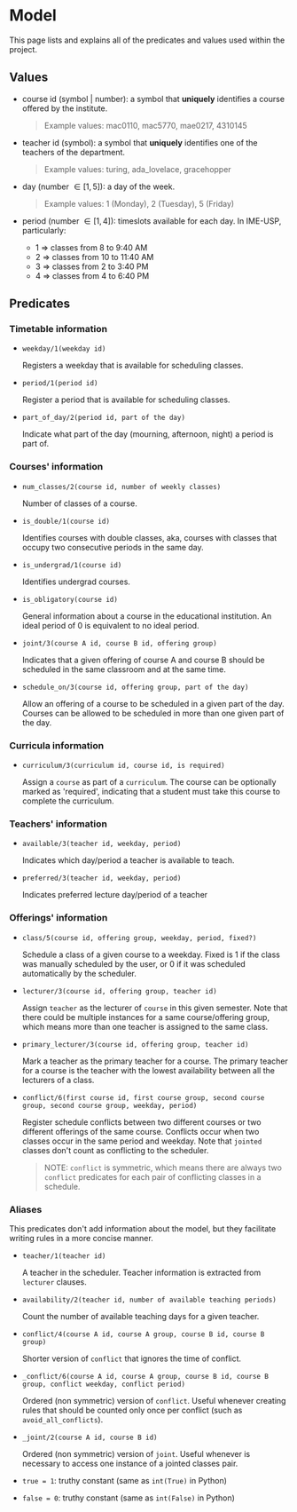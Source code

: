 # Model

This page lists and explains all of the predicates and values used within the project.

## Values

+ course id (symbol | number): a symbol that **uniquely** identifies a course offered by the institute. 

  > Example values: mac0110, mac5770, mae0217, 4310145

+ teacher id (symbol): a symbol that **uniquely** identifies one of the teachers of the department. 

  > Example values: turing, ada_lovelace, gracehopper

+ day (number $\in [1,5]$): a day of the week.

  > Example values: 1 (Monday), 2 (Tuesday), 5 (Friday)

+ period (number $\in [1,4]$): timeslots available for each day. In IME-USP, particularly:

  + 1 => classes from 8 to 9:40 AM
  + 2 => classes from 10 to 11:40 AM
  + 3 => classes from 2 to 3:40 PM
  + 4 => classes from 4 to 6:40 PM

## Predicates

### Timetable information

+ `weekday/1(weekday id)`

  Registers a weekday that is available for scheduling classes.

+ `period/1(period id)`

  Register a period that is available for scheduling classes.

+ `part_of_day/2(period id, part of the day)`

  Indicate what part of the day (mourning, afternoon, night) a period is
  part of.

### Courses' information


+ `num_classes/2(course id, number of weekly classes)`

  Number of classes of a course.

+ `is_double/1(course id)`
  
  Identifies courses with double classes, aka, courses with classes that occupy
  two consecutive periods in the same day.

+ `is_undergrad/1(course id)`
  
  Identifies undergrad courses.

+ `is_obligatory(course id)`

  General information about a course in the educational institution. An ideal
  period of 0 is equivalent to no ideal period.

+ `joint/3(course A id, course B id, offering group)`

  Indicates that a given offering of course A and course B should be scheduled
  in the same classroom and at the same time.

+ `schedule_on/3(course id, offering group, part of the day)`
  
  Allow an offering of a course to be scheduled in a given part of the day.
  Courses can be allowed to be scheduled in more than one given part of the day.

### Curricula information

+ `curriculum/3(curriculum id, course id, is required)`

  Assign a `course` as part of a `curriculum`. The course can be optionally
  marked as 'required', indicating that a student must take this course to
  complete the curriculum.

### Teachers' information

+ `available/3(teacher id, weekday, period)`

  Indicates which day/period a teacher is available to teach.

+ `preferred/3(teacher id, weekday, period)`

  Indicates preferred lecture day/period of a teacher

### Offerings' information

+ `class/5(course id, offering group, weekday, period, fixed?)`

  Schedule a class of a given course to a weekday. Fixed is 1 if the class was
  manually scheduled by the user, or 0 if it was scheduled automatically by the
  scheduler.

+ `lecturer/3(course id, offering group, teacher id)`

  Assign `teacher` as the lecturer of `course` in this given semester. Note that
  there could be multiple instances for a same course/offering group, which
  means more than one teacher is assigned to the same class.

+ `primary_lecturer/3(course id, offering group, teacher id)`

  Mark a teacher as the primary teacher for a course. The primary teacher for a
  course is the teacher with the lowest availability between all the lecturers
  of a class.

+ `conflict/6(first course id, first course group, second course group, second course group, weekday, period)`

  Register schedule conflicts between two different courses or two different
  offerings of the same course. Conflicts occur when two classes occur in the
  same period and weekday. Note that `jointed` classes don't count as
  conflicting to the scheduler.

  > NOTE: `conflict` is symmetric, which means there are always two `conflict`
  > predicates for each pair of conflicting classes in a schedule.

### Aliases

This predicates don't add information about the model, but they facilitate
writing rules in a more concise manner. 

+ `teacher/1(teacher id)`

  A teacher in the scheduler. Teacher information is extracted from `lecturer`
  clauses.

+ `availability/2(teacher id, number of available teaching periods)`

  Count the number of available teaching days for a given teacher.

+ `conflict/4(course A id, course A group, course B id, course B group)`

  Shorter version of `conflict` that ignores the time of conflict.

+ `_conflict/6(course A id, course A group, course B id, course B group, conflict weekday, conflict period)`

  Ordered (non symmetric) version of `conflict`. Useful whenever creating rules
  that should be counted only once per conflict (such as `avoid_all_conflicts`).

+ `_joint/2(course A id, course B id)`

  Ordered (non symmetric) version of `joint`. Useful whenever is necessary to
  access one instance of a jointed classes pair.

+ `true = 1`: truthy constant (same as `int(True)` in Python)

+ `false = 0`: truthy constant (same as `int(False)` in Python)
